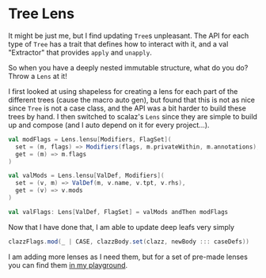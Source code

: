 # Tree Lens
It might be just me, but I find updating `Tree`s unpleasant.  The API for each type of `Tree` has a trait that defines how to interact with it, and a val "Extractor" that provides `apply` and `unapply`.

So when you have a deeply nested immutable structure, what do you do?  Throw a `Lens` at it!

I first looked at using shapeless for creating a lens for each part of the different trees (cause the macro auto gen), but found that this is not as nice since `Tree` is not a case class, and the API was a bit harder to build these trees by hand.  I then switched to scalaz's `Lens` since they are simple to build up and compose (and I auto depend on it for every project...).

```scala
val modFlags = Lens.lensu[Modifiers, FlagSet](
  set = (m, flags) => Modifiers(flags, m.privateWithin, m.annotations),
  get = (m) => m.flags
)

val valMods = Lens.lensu[ValDef, Modifiers](
  set = (v, m) => ValDef(m, v.name, v.tpt, v.rhs),
  get = (v) => v.mods
)

val valFlags: Lens[ValDef, FlagSet] = valMods andThen modFlags
```

Now that I have done that, I am able to update deep leafs very simply

```scala
clazzFlags.mod(_ | CASE, clazzBody.set(clazz, newBody ::: caseDefs))
```

I am adding more lenses as I need them, but for a set of pre-made lenses you can find them [in my playground](https://github.com/dcapwell/scala-playground/blob/38401439c850baacc3f41d6f13e4d3e2221050ba/macros/src/main/scala/com/github/dcapwell/scala/playground/macros/MacroSupport.scala#L6).
